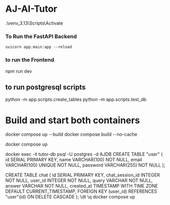 # AJ-AI-Tutor
.\venv_3.13\Scripts\Activate
### To Run the FastAPI Backend 
`uvicorn app.main:app --reload`

### to run the Frontend
npm run dev

## to run postgresql scripts 
python -m app.scripts.create_tables
python -m app.scripts.test_db

# Build and start both containers 
docker compose up --build
docker compose build --no-cache

docker compose up

docker exec -it tutor-db psql -U postgres -d AJDB
CREATE TABLE "user" (
    id SERIAL PRIMARY KEY,
    name VARCHAR(100) NOT NULL,
    email VARCHAR(100) UNIQUE NOT NULL,
    password VARCHAR(255) NOT NULL
);

CREATE TABLE chat (
    id SERIAL PRIMARY KEY,
    chat_session_id INTEGER NOT NULL,
    user_id INTEGER NOT NULL,
    query VARCHAR NOT NULL,
    answer VARCHAR NOT NULL,
    created_at TIMESTAMP WITH TIME ZONE DEFAULT CURRENT_TIMESTAMP,
    FOREIGN KEY (user_id) REFERENCES "user"(id) ON DELETE CASCADE
);
\dt
\q
docker compose up